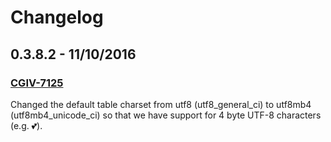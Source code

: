 # Changelog

## 0.3.8.2 - 11/10/2016
### [CGIV-7125](https://orderhub.atlassian.net/browse/CGIV-7125)
Changed the default table charset from utf8 (utf8_general_ci) to utf8mb4 (utf8mb4_unicode_ci) so that we have support for 4 byte UTF-8 characters (e.g. 💕).
